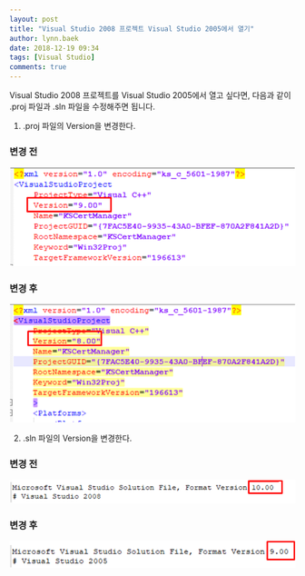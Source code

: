 ```yaml
---
layout: post
title: "Visual Studio 2008 프로젝트 Visual Studio 2005에서 열기"
author: lynn.baek
date: 2018-12-19 09:34
tags: [Visual Studio]
comments: true
---
```


Visual Studio 2008 프로젝트를 Visual Studio 2005에서 열고 싶다면,
다음과 같이 .proj 파일과 .sln 파일을 수정해주면 됩니다.


1. .proj 파일의 Version을 변경한다.

### 변경 전
![](/files/1-49ccb77c-2587-4159-a1af-ddf669cef449.PNG)


### 변경 후
![](/files/2-eb35ef18-cda6-42d4-952a-65252a8811cd.PNG)


2. .sln 파일의 Version을 변경한다.

### 변경 전
![](/files/3-ee7064cc-5136-4f19-adac-edb88f1c0a5d.PNG)


### 변경 후
![](/files/4-bb0bdaf4-e4ae-4c5b-a3a3-ff4757ab6025.PNG)